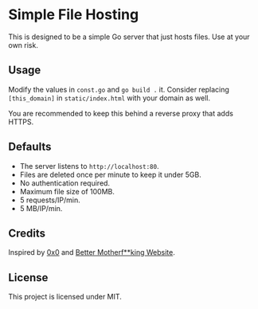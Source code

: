# Simple File Hosting

This is designed to be a simple Go server that just hosts files.
Use at your own risk.

## Usage

Modify the values in `const.go` and `go build .` it.
Consider replacing `[this_domain]` in `static/index.html` with your domain as well.

You are recommended to keep this behind a reverse proxy that adds HTTPS.

## Defaults

- The server listens to `http://localhost:80`.
- Files are deleted once per minute to keep it under 5GB.
- No authentication required.
- Maximum file size of 100MB.
- 5 requests/IP/min.
- 5 MB/IP/min.

## Credits

Inspired by [0x0](https://github.com/mia-0/0x0) and [Better Motherf**king Website](http://bettermotherfuckingwebsite.com).

## License

This project is licensed under MIT.
